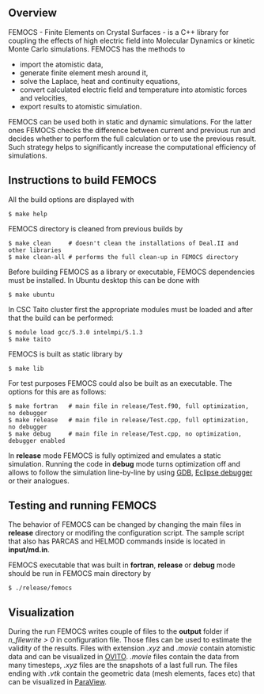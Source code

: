 ## Overview
FEMOCS - Finite Elements on Crystal Surfaces - is a C++ library for coupling the effects of high electric field into Molecular Dynamics or kinetic Monte Carlo simulations. FEMOCS has the methods to

* import the atomistic data,
* generate finite element mesh around it,
* solve the Laplace, heat and continuity equations,
* convert calculated electric field and temperature into atomistic forces and velocities,
* export results to atomistic simulation. 

FEMOCS can be used both in static and dynamic simulations. For the latter ones FEMOCS checks the difference between current and previous run and decides whether to perform the full calculation or to use the previous result. Such strategy helps to significantly increase the computational efficiency of simulations.

## Instructions to build FEMOCS
All the build options are displayed with

    $ make help

FEMOCS directory is cleaned from previous builds by

    $ make clean     # doesn't clean the installations of Deal.II and other libraries
    $ make clean-all # performs the full clean-up in FEMOCS directory

Before building FEMOCS as a library or executable, FEMOCS dependencies must be installed. In Ubuntu desktop this can be done with

    $ make ubuntu
    
In CSC Taito cluster first the appropriate modules must be loaded and after that the build can be performed:

    $ module load gcc/5.3.0 intelmpi/5.1.3
    $ make taito

FEMOCS is built as static library by

    $ make lib

For test purposes FEMOCS could also be built as an executable. The options for this are as follows:

    $ make fortran   # main file in release/Test.f90, full optimization, no debugger
    $ make release   # main file in release/Test.cpp, full optimization, no debugger
    $ make debug     # main file in release/Test.cpp, no optimization, debugger enabled

In **release** mode FEMOCS is fully optimized and emulates a static simulation. Running the code in **debug** mode turns optimization off and allows to follow the simulation line-by-line by using [GDB](https://en.wikipedia.org/wiki/GNU_Debugger), [Eclipse debugger](http://www.eclipse.org/cdt/) or their analogues.
    
## Testing and running FEMOCS
The behavior of FEMOCS can be changed by changing the main files in **release** directory or modifing the configuration script. The sample script that also has PARCAS and HELMOD commands inside is located in **input/md.in**. 

FEMOCS executable that was built in **fortran**, **release** or **debug** mode should be run in FEMOCS main directory by

    $ ./release/femocs
    
## Visualization
During the run FEMOCS writes couple of files to the **output** folder if *n_filewrite > 0* in configuration file. Those files can be used to estimate the validity of the results. Files with extension *.xyz* and *.movie* contain atomistic data and can be visualized in [OVITO](https://ovito.org/index.php/download). *.movie* files contain the data from many timesteps, *.xyz* files are the snapshots of a last full run. The files ending with *.vtk* contain the geometric data (mesh elements, faces etc) that can be visualized in [ParaView](http://www.paraview.org/download/). 
